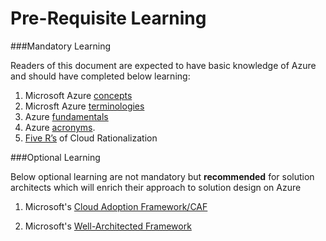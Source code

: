 # Pre-Requisite Learning


###Mandatory Learning

Readers of this document are expected to have basic knowledge of Azure and should have completed below learning:  

1.	Microsoft Azure [concepts](https://docs.microsoft.com/en-us/azure/cloud-adoption-framework/get-started/what-is-azure)
2. Microsft Azure [terminologies](https://docs.microsoft.com/en-us/azure/cloud-adoption-framework/ready/considerations/fundamental-concepts#azure-terminology) 
3.	Azure [fundamentals](https://docs.microsoft.com/en-us/learn/paths/az-900-describe-cloud-concepts/) 
4. Azure [acronyms](https://docs.microsoft.com/en-us/azure/cloud-adoption-framework/ready/azure-best-practices/resource-abbreviations).  
5. [Five R’s](https://docs.microsoft.com/en-us/azure/cloud-adoption-framework/digital-estate/5-rs-of-rationalization#the-five-rs-of-rationalization) of Cloud Rationalization


###Optional Learning

Below optional learning are not mandatory but **recommended** for solution architects which will enrich their approach to solution design on Azure

1. Microsoft's [Cloud Adoption Framework/CAF](https://docs.microsoft.com/en-us/azure/cloud-adoption-framework/get-started/) 

2. Microsoft's [Well-Architected Framework](https://docs.microsoft.com/en-us/azure/architecture/framework/)

